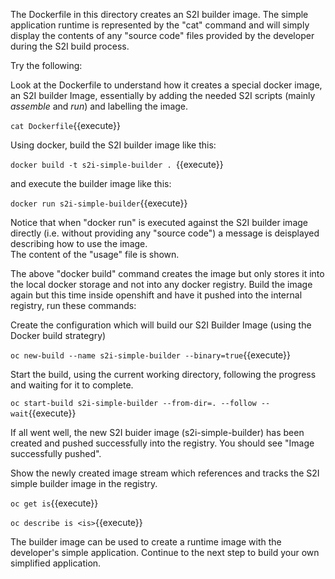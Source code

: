 
The Dockerfile in this directory creates an S2I builder image.  The simple application runtime is represented by the "cat" command and will simply display the contents of any "source code" files provided by the developer during the S2I build process. 

Try the following:

Look at the Dockerfile to understand how it creates a special docker image, an S2I builder Image, essentially by adding the needed S2I scripts (mainly _assemble_ and _run_) and labelling the image. 

``cat Dockerfile``{{execute}}

Using docker, build the S2I builder image like this:

``docker build -t s2i-simple-builder . ``{{execute}}

and execute the builder image like this:

``docker run s2i-simple-builder``{{execute}}

Notice that when "docker run" is executed against the S2I builder image directly (i.e.  without providing any "source code") a message is deisplayed describing how to use the image.  
The content of the "usage" file is shown.

The above "docker build" command creates the image but only stores it into the local docker storage and not into any docker registry. Build the image again but this time inside openshift and have it pushed into the internal registry, run these commands:

Create the configuration which will build our S2I Builder Image (using the Docker build strategry) 

``oc new-build --name s2i-simple-builder --binary=true``{{execute}}

Start the build, using the current working directory, following the progress and waiting for it to complete.

``oc start-build s2i-simple-builder --from-dir=. --follow --wait``{{execute}}

If all went well, the new S2I buider image (s2i-simple-builder) has been created and pushed successfully into the registry.  You should see "Image successfully pushed".

Show the newly created image stream which references and tracks the S2I simple builder image in the registry.

``oc get is``{{execute}}

``oc describe is <is>``{{execute}}

The builder image can be used to create a runtime image with the developer's simple application.  Continue to the next step to build your own simplified application. 


